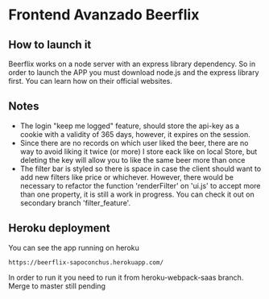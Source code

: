 # Frontend Avanzado Beerflix

## How to launch it

Beerflix works on a node server with an express library dependency. So in order to launch the APP you must download node.js and the express library first. You can learn how on their official websites.

## Notes

- The login "keep me logged" feature, should store the api-key as a cookie with a validity of 365 days, however, it expires on the session.
- Since there are no records on which user liked the beer, there are no way to avoid liking it twice (or more) I store eack like on local Store, but deleting the key will allow you to like the same beer more than once
- The filter bar is styled so there is space in case the client should want to add new filters like price or whichever. However, there would be necessary to refactor the function 'renderFilter' on 'ui.js' to accept more than one property, it is still a work in progress. You can check it out on secondary branch 'filter_feature'.

## Heroku deployment

You can see the app running on heroku

````
https://beerflix-sapoconchus.herokuapp.com/
````
In order to run it you need to run it from heroku-webpack-saas branch. Merge to master still pending

